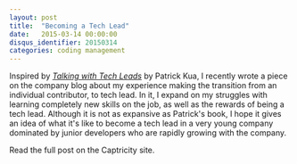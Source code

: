 ```yaml
---
layout: post
title:  "Becoming a Tech Lead"
date:   2015-03-14 00:00:00
disqus_identifier: 20150314
categories: coding management
---
```


Inspired by *[Talking with Tech
Leads](https://leanpub.com/talking-with-tech-leads)* by Patrick Kua, I recently
wrote a piece on the company blog about my experience making the transition
from an individual contributor, to tech lead. In it, I expand on my struggles
with learning completely new skills on the job, as well as the rewards of being
a tech lead. Although it is not as expansive as Patrick's book, I hope it gives
an idea of what it's like to become a tech lead in a very young company
dominated by junior developers who are rapidly growing with the company.

Read the full post on the Captricity site.
